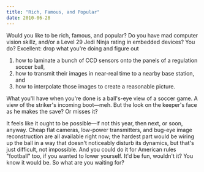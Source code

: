 ```yaml
---
title: "Rich, Famous, and Popular"
date: 2010-06-28
---
```

Would you like to be rich, famous, and popular?  Do you have mad computer vision skillz, and/or a Level 29 Jedi Ninja rating in embedded devices?  You do?  Excellent: drop what you're doing and figure out
<ol>
  <li>how to laminate a bunch of CCD sensors onto the panels of a regulation soccer ball,</li>
  <li>how to transmit their images in near-real time to a nearby base station, and</li>
  <li>how to interpolate those images to create a reasonable picture.</li>
</ol>
What you'll have when you're done is a ball's-eye view of a soccer game. A view of the striker's incoming boot—meh. But the look on the keeper's face as he makes the save? Or misses it?

It feels like it ought to be possible—if not this year, then next, or soon, anyway. Cheap flat cameras, low-power transmitters, and bug-eye image reconstruction are all available right now; the hardest part would be wiring up the ball in a way that doesn't noticeably disturb its dynamics, but that's just difficult, not impossible.  And you could do it for American rules "football" too, if you wanted to lower yourself.  It'd be fun, wouldn't it? You know it would be. So what are you waiting for?
